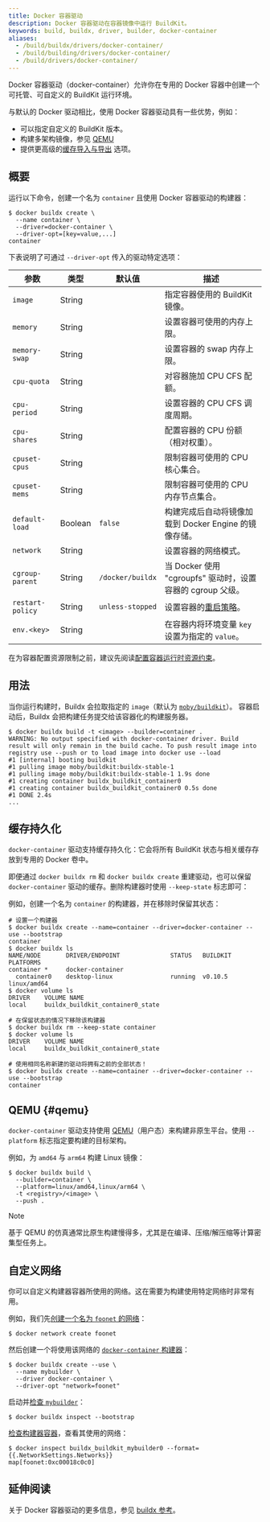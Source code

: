 ```yaml
---
title: Docker 容器驱动
description: Docker 容器驱动在容器镜像中运行 BuildKit。
keywords: build, buildx, driver, builder, docker-container
aliases:
  - /build/buildx/drivers/docker-container/
  - /build/building/drivers/docker-container/
  - /build/drivers/docker-container/
---
```


Docker 容器驱动（docker-container）允许你在专用的 Docker 容器中创建一个可托管、可自定义的 BuildKit 运行环境。

与默认的 Docker 驱动相比，使用 Docker 容器驱动具有一些优势，例如：

- 可以指定自定义的 BuildKit 版本。
- 构建多架构镜像，参见 [QEMU](#qemu)
- 提供更高级的[缓存导入与导出](/manuals/build/cache/backends/_index.md) 选项。

## 概要

运行以下命令，创建一个名为 `container` 且使用 Docker 容器驱动的构建器：

```console
$ docker buildx create \
  --name container \
  --driver=docker-container \
  --driver-opt=[key=value,...]
container
```

下表说明了可通过 `--driver-opt` 传入的驱动特定选项：

| 参数             | 类型    | 默认值           | 描述                                                                                                                   |
| ---------------- | ------- | ---------------- | ---------------------------------------------------------------------------------------------------------------------- |
| `image`          | String  |                  | 指定容器使用的 BuildKit 镜像。                                                                                          |
| `memory`         | String  |                  | 设置容器可使用的内存上限。                                                                                             |
| `memory-swap`    | String  |                  | 设置容器的 swap 内存上限。                                                                                              |
| `cpu-quota`      | String  |                  | 对容器施加 CPU CFS 配额。                                                                                               |
| `cpu-period`     | String  |                  | 设置容器的 CPU CFS 调度周期。                                                                                           |
| `cpu-shares`     | String  |                  | 配置容器的 CPU 份额（相对权重）。                                                                                       |
| `cpuset-cpus`    | String  |                  | 限制容器可使用的 CPU 核心集合。                                                                                        |
| `cpuset-mems`    | String  |                  | 限制容器可使用的 CPU 内存节点集合。                                                                                    |
| `default-load`   | Boolean | `false`          | 构建完成后自动将镜像加载到 Docker Engine 的镜像存储。                                                                  |
| `network`        | String  |                  | 设置容器的网络模式。                                                                                                   |
| `cgroup-parent`  | String  | `/docker/buildx` | 当 Docker 使用 "cgroupfs" 驱动时，设置容器的 cgroup 父级。                                                              |
| `restart-policy` | String  | `unless-stopped` | 设置容器的[重启策略](/manuals/engine/containers/start-containers-automatically.md#use-a-restart-policy)。                |
| `env.<key>`      | String  |                  | 在容器内将环境变量 `key` 设置为指定的 `value`。                                                                         |

在为容器配置资源限制之前，建议先阅读[配置容器运行时资源约束](/engine/containers/resource_constraints/)。

## 用法

当你运行构建时，Buildx 会拉取指定的 `image`（默认为 [`moby/buildkit`](https://hub.docker.com/r/moby/buildkit)）。
容器启动后，Buildx 会把构建任务提交给该容器化的构建服务器。

```console
$ docker buildx build -t <image> --builder=container .
WARNING: No output specified with docker-container driver. Build result will only remain in the build cache. To push result image into registry use --push or to load image into docker use --load
#1 [internal] booting buildkit
#1 pulling image moby/buildkit:buildx-stable-1
#1 pulling image moby/buildkit:buildx-stable-1 1.9s done
#1 creating container buildx_buildkit_container0
#1 creating container buildx_buildkit_container0 0.5s done
#1 DONE 2.4s
...
```

## 缓存持久化

`docker-container` 驱动支持缓存持久化：它会将所有 BuildKit 状态与相关缓存存放到专用的 Docker 卷中。

即便通过 `docker buildx rm` 和 `docker buildx create` 重建驱动，也可以保留 `docker-container` 驱动的缓存。删除构建器时使用 `--keep-state` 标志即可：

例如，创建一个名为 `container` 的构建器，并在移除时保留其状态：

```console
# 设置一个构建器
$ docker buildx create --name=container --driver=docker-container --use --bootstrap
container
$ docker buildx ls
NAME/NODE       DRIVER/ENDPOINT              STATUS   BUILDKIT PLATFORMS
container *     docker-container
  container0    desktop-linux                running  v0.10.5  linux/amd64
$ docker volume ls
DRIVER    VOLUME NAME
local     buildx_buildkit_container0_state

# 在保留状态的情况下移除该构建器
$ docker buildx rm --keep-state container
$ docker volume ls
DRIVER    VOLUME NAME
local     buildx_buildkit_container0_state

# 使用相同名称新建的驱动将拥有之前的全部状态！
$ docker buildx create --name=container --driver=docker-container --use --bootstrap
container
```

## QEMU {#qemu}

`docker-container` 驱动支持使用 [QEMU](https://www.qemu.org/)（用户态）来构建非原生平台。使用 `--platform` 标志指定要构建的目标架构。

例如，为 `amd64` 与 `arm64` 构建 Linux 镜像：

```console
$ docker buildx build \
  --builder=container \
  --platform=linux/amd64,linux/arm64 \
  -t <registry>/<image> \
  --push .
```

> [!NOTE]
>
> 基于 QEMU 的仿真通常比原生构建慢得多，尤其是在编译、压缩/解压缩等计算密集型任务上。

## 自定义网络

你可以自定义构建器容器所使用的网络。这在需要为构建使用特定网络时非常有用。

例如，我们先[创建一个名为 `foonet` 的网络](/reference/cli/docker/network/create.md)：

```console
$ docker network create foonet
```

然后创建一个将使用该网络的 [`docker-container` 构建器](/reference/cli/docker/buildx/create.md)：

```console
$ docker buildx create --use \
  --name mybuilder \
  --driver docker-container \
  --driver-opt "network=foonet"
```

启动并[检查 `mybuilder`](/reference/cli/docker/buildx/inspect.md)：

```console
$ docker buildx inspect --bootstrap
```

[检查构建器容器](/reference/cli/docker/inspect.md)，查看其使用的网络：

```console
$ docker inspect buildx_buildkit_mybuilder0 --format={{.NetworkSettings.Networks}}
map[foonet:0xc00018c0c0]
```

## 延伸阅读

关于 Docker 容器驱动的更多信息，参见
[buildx 参考](/reference/cli/docker/buildx/create.md#driver)。
